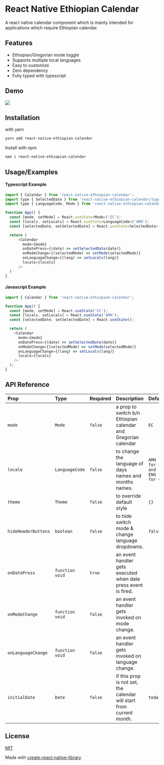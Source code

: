 # React Native Ethiopian Calendar

A react native calendar component which is mainly intended for applications which require Ethiopian calendar.

## Features

- Ethiopian/Gregorian mode toggle
- Supports multiple local languages
- Easy to customize
- Zero dependency
- Fully typed with typescript

## Demo

![](https://media.giphy.com/media/FrjD4KFbOvIRR5vyBX/giphy.gif)

## Installation

with yarn

```bash
yarn add react-native-ethiopian-calendar
```

Install with npm

```bash
npm i react-native-ethiopian-calendar
```

## Usage/Examples

#### Typescript Example

```javascript
import { Calendar } from 'react-native-ethiopian-calendar';
import type { SelectedDate } from 'react-native-ethiopian-calendar/types';
import type { LanguageCode, Mode } from 'react-native-ethiopian-calendar/utils/locals/types';

function App() {
  const [mode, setMode] = React.useState<Mode>('EC');
  const [locals, setLocals] = React.useState<LanguageCode>('AMH');
  const [selectedDate, setSelectedDate] = React.useState<SelectedDate>();

  return (
      <Calendar
        mode={mode}
        onDatePress={(date) => setSelectedDate(date)}
        onModeChange={(selectedMode) => setMode(selectedMode)}
        onLanguageChange={(lang) => setLocals(lang)}
        locale={locals}
      />
  )
}
```

#### Javascript Example

```javascript
import { Calendar } from 'react-native-ethiopian-calendar';

function App() {
  const [mode, setMode] = React.useState('EC');
  const [locals, setLocals] = React.useState('AMH');
  const [selectedDate, setSelectedDate] = React.useState();

  return (
    <Calendar
      mode={mode}
      onDatePress={(date) => setSelectedDate(date)}
      onModeChange={(selectedMode) => setMode(selectedMode)}
      onLanguageChange={(lang) => setLocals(lang)}
      locale={locals}
    />
  );
}
```

## API Reference

| Prop                | Type            | Required | Description                                                          | Default                     |
| :------------------ | :-------------- | :------- | :------------------------------------------------------------------- | :-------------------------- |
| `mode`              | `Mode`          | `false`  | a prop to switch b/n Ethiopian calendar and Gregorian calendar       | `EC`                        |
| `locale`            | `LanguageCode`  | `false`  | to change the language of days names and months names.               | `AMH for EC and ENG for GC` |
| `theme`             | `Theme`         | `false`  | to override default style                                            | `{}`                        |
| `hideHeaderButtons` | `boolean`       | `false`  | to hide switch mode & change language dropdowns.                     | `false`                     |
| `onDatePress`       | `function void` | `true`   | an event handler gets executed when date press event is fired.       |                             |
| `onModeChange`      | `function void` | `false`  | an event handler gets invoked on mode change.                        |                             |
| `onLanguageChange`  | `function void` | `false`  | an event handler gets invoked on language change.                    |                             |
| `initialDate`       | `Date`          | `false`  | if this prop is not set, the calendar will start from current month. | `today`                     |

## License

[MIT](https://choosealicense.com/licenses/mit/)

Made with [create-react-native-library](https://github.com/callstack/react-native-builder-bob)
